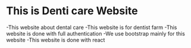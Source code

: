# This is Denti care Website

-This website about dental care 
-This website is for dentist farm
-This website is done with full authentication
-We use bootstrap mainly for this website
-This website is done with react
